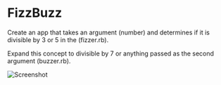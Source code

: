 # FizzBuzz

Create an app that takes an argument (number) and determines if it is divisible by 3 or 5 in the (fizzer.rb).

Expand this concept to divisible by 7 or anything passed as the second argument (buzzer.rb).

![Screenshot](https://raw.github.com/kwick6/fizzer/master/fizzbuzz.png)
